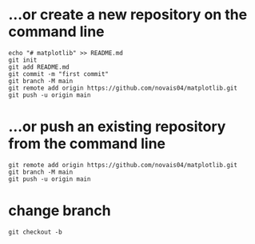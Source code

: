 # …or create a new repository on the command line
```
echo "# matplotlib" >> README.md
git init
git add README.md
git commit -m "first commit"
git branch -M main
git remote add origin https://github.com/novais04/matplotlib.git
git push -u origin main
```
# …or push an existing repository from the command line
```
git remote add origin https://github.com/novais04/matplotlib.git
git branch -M main
git push -u origin main
```

# change branch
```
git checkout -b
```

